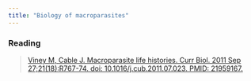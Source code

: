 ```yaml
---
title: "Biology of macroparasites"
---
```




### Reading

> [Viney M, Cable J. Macroparasite life histories. Curr Biol. 2011 Sep 27;21(18):R767-74. doi: 10.1016/j.cub.2011.07.023. PMID: 21959167.](https://doi.org/10.1016/j.cub.2011.07.023)